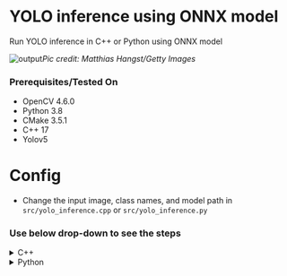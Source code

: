 # YOLO inference using ONNX model

Run YOLO inference in C++ or Python using ONNX model

![output](https://user-images.githubusercontent.com/47410011/210271002-06f079c0-7c30-4401-b0df-c0c92cb6043a.jpg)*Pic credit: Matthias Hangst/Getty Images*

### Prerequisites/Tested On

- OpenCV 4.6.0
- Python 3.8
- CMake 3.5.1
- C++ 17
- Yolov5 

# Config

- Change the input image, class names, and model path in `src/yolo_inference.cpp` or `src/yolo_inference.py`

### Use below drop-down to see the steps

<!-- C++ -->
<details><summary>C++</summary><br/>

### Build

- Clone the repository
- Create a build directory
- Run cmake
- Run make

#### Steps

```bash
git clone https://github.com/kvnptl/yolo-inference-onnx.git
cd yolo-inference-onnx
mkdir build
cd build
cmake ..
make
```

### Run

- Go to the build directory
- Run the executable

```bash
./yolo_inference
```

Note: there is also a header file `include/yolo_inference.hpp` which contains the inference function. You can use that function in your own code if you want.
</details>

<!-- ### Python -->

<details><summary>Python</summary><br/>

```bash
python3 src/yolo_inference.py
```

</details>
